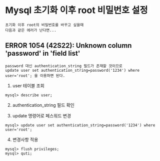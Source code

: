 # Mysql 초기화 이후  root 비밀번호 설정
    초기화 이후 root의 비밀번호를 바꾸고 싶을때
    다음과 같은 에러가 난다면...

## ERROR 1054 (42S22): Unknown column 'password' in 'field list' 
    password 대신 authentication_string 필드가 존재할 것이므로
    update user set authentication_string=password('1234') where user='root'; 을 이용하면 된다.


1. user 테이블 조회
~~~ mysql
mysql> describe user;
~~~
2. authentication_string 필드 확인


3. update 명령어로 페스워드 변경
~~~
mysql> update user set authentication_string=password('1234') where user='root';
~~~

4. 변경사항 적용

~~~
mysql> flush privileges;
mysql> quti;
~~~




